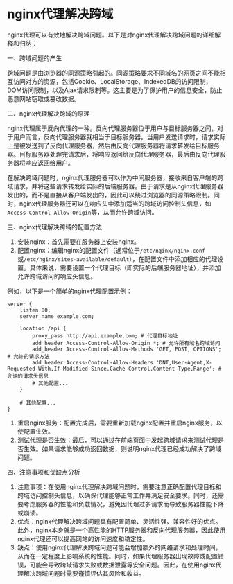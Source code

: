 # nginx代理解决跨域



nginx代理可以有效地解决跨域问题。以下是对nginx代理解决跨域问题的详细解释和归纳：

一、跨域问题的产生

跨域问题是由浏览器的同源策略引起的。同源策略要求不同域名的网页之间不能相互访问对方的资源，包括Cookie、LocalStorage、IndexedDB的访问限制，DOM访问限制，以及Ajax请求限制等。这主要是为了保护用户的信息安全，防止恶意网站窃取或篡改数据。

二、nginx代理解决跨域的原理

nginx代理属于反向代理的一种。反向代理服务器位于用户与目标服务器之间，对于用户而言，反向代理服务器就相当于目标服务器。当用户发送请求时，请求实际上是被发送到了反向代理服务器，然后由反向代理服务器将请求转发给目标服务器。目标服务器处理完请求后，将响应返回给反向代理服务器，最后由反向代理服务器将响应返回给用户。

在解决跨域问题时，nginx代理服务器可以作为中间服务器，接收来自客户端的跨域请求，并将这些请求转发给实际的后端服务器。由于请求是从nginx代理服务器发出的，而不是直接从客户端发出的，因此可以绕过浏览器的同源策略限制。同时，nginx代理服务器还可以在响应头中添加适当的跨域访问控制头信息，如`Access-Control-Allow-Origin`等，从而允许跨域访问。

三、nginx代理解决跨域的配置方法

1. 安装nginx：首先需要在服务器上安装nginx。
2. 配置nginx：编辑nginx的配置文件（通常位于`/etc/nginx/nginx.conf`或`/etc/nginx/sites-available/default`），在配置文件中添加相应的代理设置。具体来说，需要设置一个代理目标（即实际的后端服务器地址），并添加允许跨域访问的响应头信息。

例如，以下是一个简单的nginx代理配置示例：

```nginx
server {
    listen 80;
    server_name example.com;
    
    location /api {
        proxy_pass http://api.example.com; # 代理目标地址
        add_header Access-Control-Allow-Origin *; # 允许所有域名跨域访问
        add_header Access-Control-Allow-Methods 'GET, POST, OPTIONS'; # 允许的请求方法
        add_header Access-Control-Allow-Headers 'DNT,User-Agent,X-Requested-With,If-Modified-Since,Cache-Control,Content-Type,Range'; # 允许的请求头信息
        # 其他配置...
    }
    
    # 其他配置...
}
```

1. 重启nginx服务：配置完成后，需要重新加载nginx配置并重启nginx服务，以使配置生效。
2. 测试代理是否生效：最后，可以通过在前端页面中发起跨域请求来测试代理是否生效。如果请求能够成功返回数据，则说明nginx代理已经成功解决了跨域问题。

四、注意事项和优缺点分析

1. 注意事项：在使用nginx代理解决跨域问题时，需要注意正确配置代理目标和跨域访问控制头信息，以确保代理能够正常工作并满足安全要求。同时，还需要考虑服务器的性能和负载情况，避免因代理过多请求而导致服务器性能下降或崩溃。
2. 优点：nginx代理解决跨域问题具有配置简单、灵活性强、兼容性好的优点。此外，nginx本身就是一个高性能的HTTP服务器和反向代理服务器，因此使用nginx代理还可以提高网站的访问速度和稳定性。
3. 缺点：使用nginx代理解决跨域问题可能会增加额外的网络请求和处理时间，从而在一定程度上影响系统的性能。同时，如果代理服务器出现故障或配置错误，可能会导致跨域请求失败或数据泄露等安全问题。因此，在使用nginx代理解决跨域问题时需要谨慎评估其风险和收益。